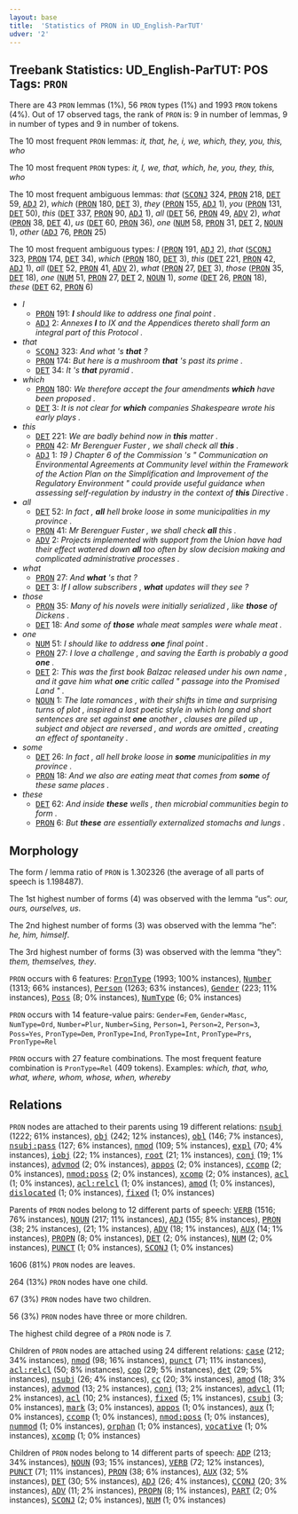 ```yaml
---
layout: base
title:  'Statistics of PRON in UD_English-ParTUT'
udver: '2'
---
```


## Treebank Statistics: UD_English-ParTUT: POS Tags: `PRON`

There are 43 `PRON` lemmas (1%), 56 `PRON` types (1%) and 1993 `PRON` tokens (4%).
Out of 17 observed tags, the rank of `PRON` is: 9 in number of lemmas, 9 in number of types and 9 in number of tokens.

The 10 most frequent `PRON` lemmas: <em>it, that, he, i, we, which, they, you, this, who</em>

The 10 most frequent `PRON` types:  <em>it, I, we, that, which, he, you, they, this, who</em>

The 10 most frequent ambiguous lemmas: <em>that</em> (<tt><a href="en_partut-pos-SCONJ.html">SCONJ</a></tt> 324, <tt><a href="en_partut-pos-PRON.html">PRON</a></tt> 218, <tt><a href="en_partut-pos-DET.html">DET</a></tt> 59, <tt><a href="en_partut-pos-ADJ.html">ADJ</a></tt> 2), <em>which</em> (<tt><a href="en_partut-pos-PRON.html">PRON</a></tt> 180, <tt><a href="en_partut-pos-DET.html">DET</a></tt> 3), <em>they</em> (<tt><a href="en_partut-pos-PRON.html">PRON</a></tt> 155, <tt><a href="en_partut-pos-ADJ.html">ADJ</a></tt> 1), <em>you</em> (<tt><a href="en_partut-pos-PRON.html">PRON</a></tt> 131, <tt><a href="en_partut-pos-DET.html">DET</a></tt> 50), <em>this</em> (<tt><a href="en_partut-pos-DET.html">DET</a></tt> 337, <tt><a href="en_partut-pos-PRON.html">PRON</a></tt> 90, <tt><a href="en_partut-pos-ADJ.html">ADJ</a></tt> 1), <em>all</em> (<tt><a href="en_partut-pos-DET.html">DET</a></tt> 56, <tt><a href="en_partut-pos-PRON.html">PRON</a></tt> 49, <tt><a href="en_partut-pos-ADV.html">ADV</a></tt> 2), <em>what</em> (<tt><a href="en_partut-pos-PRON.html">PRON</a></tt> 38, <tt><a href="en_partut-pos-DET.html">DET</a></tt> 4), <em>us</em> (<tt><a href="en_partut-pos-DET.html">DET</a></tt> 60, <tt><a href="en_partut-pos-PRON.html">PRON</a></tt> 36), <em>one</em> (<tt><a href="en_partut-pos-NUM.html">NUM</a></tt> 58, <tt><a href="en_partut-pos-PRON.html">PRON</a></tt> 31, <tt><a href="en_partut-pos-DET.html">DET</a></tt> 2, <tt><a href="en_partut-pos-NOUN.html">NOUN</a></tt> 1), <em>other</em> (<tt><a href="en_partut-pos-ADJ.html">ADJ</a></tt> 76, <tt><a href="en_partut-pos-PRON.html">PRON</a></tt> 25)

The 10 most frequent ambiguous types:  <em>I</em> (<tt><a href="en_partut-pos-PRON.html">PRON</a></tt> 191, <tt><a href="en_partut-pos-ADJ.html">ADJ</a></tt> 2), <em>that</em> (<tt><a href="en_partut-pos-SCONJ.html">SCONJ</a></tt> 323, <tt><a href="en_partut-pos-PRON.html">PRON</a></tt> 174, <tt><a href="en_partut-pos-DET.html">DET</a></tt> 34), <em>which</em> (<tt><a href="en_partut-pos-PRON.html">PRON</a></tt> 180, <tt><a href="en_partut-pos-DET.html">DET</a></tt> 3), <em>this</em> (<tt><a href="en_partut-pos-DET.html">DET</a></tt> 221, <tt><a href="en_partut-pos-PRON.html">PRON</a></tt> 42, <tt><a href="en_partut-pos-ADJ.html">ADJ</a></tt> 1), <em>all</em> (<tt><a href="en_partut-pos-DET.html">DET</a></tt> 52, <tt><a href="en_partut-pos-PRON.html">PRON</a></tt> 41, <tt><a href="en_partut-pos-ADV.html">ADV</a></tt> 2), <em>what</em> (<tt><a href="en_partut-pos-PRON.html">PRON</a></tt> 27, <tt><a href="en_partut-pos-DET.html">DET</a></tt> 3), <em>those</em> (<tt><a href="en_partut-pos-PRON.html">PRON</a></tt> 35, <tt><a href="en_partut-pos-DET.html">DET</a></tt> 18), <em>one</em> (<tt><a href="en_partut-pos-NUM.html">NUM</a></tt> 51, <tt><a href="en_partut-pos-PRON.html">PRON</a></tt> 27, <tt><a href="en_partut-pos-DET.html">DET</a></tt> 2, <tt><a href="en_partut-pos-NOUN.html">NOUN</a></tt> 1), <em>some</em> (<tt><a href="en_partut-pos-DET.html">DET</a></tt> 26, <tt><a href="en_partut-pos-PRON.html">PRON</a></tt> 18), <em>these</em> (<tt><a href="en_partut-pos-DET.html">DET</a></tt> 62, <tt><a href="en_partut-pos-PRON.html">PRON</a></tt> 6)


* <em>I</em>
  * <tt><a href="en_partut-pos-PRON.html">PRON</a></tt> 191: <em><b>I</b> should like to address one final point .</em>
  * <tt><a href="en_partut-pos-ADJ.html">ADJ</a></tt> 2: <em>Annexes <b>I</b> to IX and the Appendices thereto shall form an integral part of this Protocol .</em>
* <em>that</em>
  * <tt><a href="en_partut-pos-SCONJ.html">SCONJ</a></tt> 323: <em>And what 's <b>that</b> ?</em>
  * <tt><a href="en_partut-pos-PRON.html">PRON</a></tt> 174: <em>But here is a mushroom <b>that</b> 's past its prime .</em>
  * <tt><a href="en_partut-pos-DET.html">DET</a></tt> 34: <em>It 's <b>that</b> pyramid .</em>
* <em>which</em>
  * <tt><a href="en_partut-pos-PRON.html">PRON</a></tt> 180: <em>We therefore accept the four amendments <b>which</b> have been proposed .</em>
  * <tt><a href="en_partut-pos-DET.html">DET</a></tt> 3: <em>It is not clear for <b>which</b> companies Shakespeare wrote his early plays .</em>
* <em>this</em>
  * <tt><a href="en_partut-pos-DET.html">DET</a></tt> 221: <em>We are badly behind now in <b>this</b> matter .</em>
  * <tt><a href="en_partut-pos-PRON.html">PRON</a></tt> 42: <em>Mr Berenguer Fuster , we shall check all <b>this</b> .</em>
  * <tt><a href="en_partut-pos-ADJ.html">ADJ</a></tt> 1: <em>19 ) Chapter 6 of the Commission 's " Communication on Environmental Agreements at Community level within the Framework of the Action Plan on the Simplification and Improvement of the Regulatory Environment " could provide useful guidance when assessing self-regulation by industry in the context of <b>this</b> Directive .</em>
* <em>all</em>
  * <tt><a href="en_partut-pos-DET.html">DET</a></tt> 52: <em>In fact , <b>all</b> hell broke loose in some municipalities in my province .</em>
  * <tt><a href="en_partut-pos-PRON.html">PRON</a></tt> 41: <em>Mr Berenguer Fuster , we shall check <b>all</b> this .</em>
  * <tt><a href="en_partut-pos-ADV.html">ADV</a></tt> 2: <em>Projects implemented with support from the Union have had their effect watered down <b>all</b> too often by slow decision making and complicated administrative processes .</em>
* <em>what</em>
  * <tt><a href="en_partut-pos-PRON.html">PRON</a></tt> 27: <em>And <b>what</b> 's that ?</em>
  * <tt><a href="en_partut-pos-DET.html">DET</a></tt> 3: <em>If I allow subscribers , <b>what</b> updates will they see ?</em>
* <em>those</em>
  * <tt><a href="en_partut-pos-PRON.html">PRON</a></tt> 35: <em>Many of his novels were initially serialized , like <b>those</b> of Dickens .</em>
  * <tt><a href="en_partut-pos-DET.html">DET</a></tt> 18: <em>And some of <b>those</b> whale meat samples were whale meat .</em>
* <em>one</em>
  * <tt><a href="en_partut-pos-NUM.html">NUM</a></tt> 51: <em>I should like to address <b>one</b> final point .</em>
  * <tt><a href="en_partut-pos-PRON.html">PRON</a></tt> 27: <em>I love a challenge , and saving the Earth is probably a good <b>one</b> .</em>
  * <tt><a href="en_partut-pos-DET.html">DET</a></tt> 2: <em>This was the first book Balzac released under his own name , and it gave him what <b>one</b> critic called " passage into the Promised Land " .</em>
  * <tt><a href="en_partut-pos-NOUN.html">NOUN</a></tt> 1: <em>The late romances , with their shifts in time and surprising turns of plot , inspired a last poetic style in which long and short sentences are set against <b>one</b> another , clauses are piled up , subject and object are reversed , and words are omitted , creating an effect of spontaneity .</em>
* <em>some</em>
  * <tt><a href="en_partut-pos-DET.html">DET</a></tt> 26: <em>In fact , all hell broke loose in <b>some</b> municipalities in my province .</em>
  * <tt><a href="en_partut-pos-PRON.html">PRON</a></tt> 18: <em>And we also are eating meat that comes from <b>some</b> of these same places .</em>
* <em>these</em>
  * <tt><a href="en_partut-pos-DET.html">DET</a></tt> 62: <em>And inside <b>these</b> wells , then microbial communities begin to form .</em>
  * <tt><a href="en_partut-pos-PRON.html">PRON</a></tt> 6: <em>But <b>these</b> are essentially externalized stomachs and lungs .</em>

## Morphology

The form / lemma ratio of `PRON` is 1.302326 (the average of all parts of speech is 1.198487).

The 1st highest number of forms (4) was observed with the lemma “us”: <em>our, ours, ourselves, us</em>.

The 2nd highest number of forms (3) was observed with the lemma “he”: <em>he, him, himself</em>.

The 3rd highest number of forms (3) was observed with the lemma “they”: <em>them, themselves, they</em>.

`PRON` occurs with 6 features: <tt><a href="en_partut-feat-PronType.html">PronType</a></tt> (1993; 100% instances), <tt><a href="en_partut-feat-Number.html">Number</a></tt> (1313; 66% instances), <tt><a href="en_partut-feat-Person.html">Person</a></tt> (1263; 63% instances), <tt><a href="en_partut-feat-Gender.html">Gender</a></tt> (223; 11% instances), <tt><a href="en_partut-feat-Poss.html">Poss</a></tt> (8; 0% instances), <tt><a href="en_partut-feat-NumType.html">NumType</a></tt> (6; 0% instances)

`PRON` occurs with 14 feature-value pairs: `Gender=Fem`, `Gender=Masc`, `NumType=Ord`, `Number=Plur`, `Number=Sing`, `Person=1`, `Person=2`, `Person=3`, `Poss=Yes`, `PronType=Dem`, `PronType=Ind`, `PronType=Int`, `PronType=Prs`, `PronType=Rel`

`PRON` occurs with 27 feature combinations.
The most frequent feature combination is `PronType=Rel` (409 tokens).
Examples: <em>which, that, who, what, where, whom, whose, when, whereby</em>


## Relations

`PRON` nodes are attached to their parents using 19 different relations: <tt><a href="en_partut-dep-nsubj.html">nsubj</a></tt> (1222; 61% instances), <tt><a href="en_partut-dep-obj.html">obj</a></tt> (242; 12% instances), <tt><a href="en_partut-dep-obl.html">obl</a></tt> (146; 7% instances), <tt><a href="en_partut-dep-nsubj-pass.html">nsubj:pass</a></tt> (127; 6% instances), <tt><a href="en_partut-dep-nmod.html">nmod</a></tt> (109; 5% instances), <tt><a href="en_partut-dep-expl.html">expl</a></tt> (70; 4% instances), <tt><a href="en_partut-dep-iobj.html">iobj</a></tt> (22; 1% instances), <tt><a href="en_partut-dep-root.html">root</a></tt> (21; 1% instances), <tt><a href="en_partut-dep-conj.html">conj</a></tt> (19; 1% instances), <tt><a href="en_partut-dep-advmod.html">advmod</a></tt> (2; 0% instances), <tt><a href="en_partut-dep-appos.html">appos</a></tt> (2; 0% instances), <tt><a href="en_partut-dep-ccomp.html">ccomp</a></tt> (2; 0% instances), <tt><a href="en_partut-dep-nmod-poss.html">nmod:poss</a></tt> (2; 0% instances), <tt><a href="en_partut-dep-xcomp.html">xcomp</a></tt> (2; 0% instances), <tt><a href="en_partut-dep-acl.html">acl</a></tt> (1; 0% instances), <tt><a href="en_partut-dep-acl-relcl.html">acl:relcl</a></tt> (1; 0% instances), <tt><a href="en_partut-dep-amod.html">amod</a></tt> (1; 0% instances), <tt><a href="en_partut-dep-dislocated.html">dislocated</a></tt> (1; 0% instances), <tt><a href="en_partut-dep-fixed.html">fixed</a></tt> (1; 0% instances)

Parents of `PRON` nodes belong to 12 different parts of speech: <tt><a href="en_partut-pos-VERB.html">VERB</a></tt> (1516; 76% instances), <tt><a href="en_partut-pos-NOUN.html">NOUN</a></tt> (217; 11% instances), <tt><a href="en_partut-pos-ADJ.html">ADJ</a></tt> (155; 8% instances), <tt><a href="en_partut-pos-PRON.html">PRON</a></tt> (38; 2% instances),  (21; 1% instances), <tt><a href="en_partut-pos-ADV.html">ADV</a></tt> (18; 1% instances), <tt><a href="en_partut-pos-AUX.html">AUX</a></tt> (14; 1% instances), <tt><a href="en_partut-pos-PROPN.html">PROPN</a></tt> (8; 0% instances), <tt><a href="en_partut-pos-DET.html">DET</a></tt> (2; 0% instances), <tt><a href="en_partut-pos-NUM.html">NUM</a></tt> (2; 0% instances), <tt><a href="en_partut-pos-PUNCT.html">PUNCT</a></tt> (1; 0% instances), <tt><a href="en_partut-pos-SCONJ.html">SCONJ</a></tt> (1; 0% instances)

1606 (81%) `PRON` nodes are leaves.

264 (13%) `PRON` nodes have one child.

67 (3%) `PRON` nodes have two children.

56 (3%) `PRON` nodes have three or more children.

The highest child degree of a `PRON` node is 7.

Children of `PRON` nodes are attached using 24 different relations: <tt><a href="en_partut-dep-case.html">case</a></tt> (212; 34% instances), <tt><a href="en_partut-dep-nmod.html">nmod</a></tt> (98; 16% instances), <tt><a href="en_partut-dep-punct.html">punct</a></tt> (71; 11% instances), <tt><a href="en_partut-dep-acl-relcl.html">acl:relcl</a></tt> (50; 8% instances), <tt><a href="en_partut-dep-cop.html">cop</a></tt> (29; 5% instances), <tt><a href="en_partut-dep-det.html">det</a></tt> (29; 5% instances), <tt><a href="en_partut-dep-nsubj.html">nsubj</a></tt> (26; 4% instances), <tt><a href="en_partut-dep-cc.html">cc</a></tt> (20; 3% instances), <tt><a href="en_partut-dep-amod.html">amod</a></tt> (18; 3% instances), <tt><a href="en_partut-dep-advmod.html">advmod</a></tt> (13; 2% instances), <tt><a href="en_partut-dep-conj.html">conj</a></tt> (13; 2% instances), <tt><a href="en_partut-dep-advcl.html">advcl</a></tt> (11; 2% instances), <tt><a href="en_partut-dep-acl.html">acl</a></tt> (10; 2% instances), <tt><a href="en_partut-dep-fixed.html">fixed</a></tt> (5; 1% instances), <tt><a href="en_partut-dep-csubj.html">csubj</a></tt> (3; 0% instances), <tt><a href="en_partut-dep-mark.html">mark</a></tt> (3; 0% instances), <tt><a href="en_partut-dep-appos.html">appos</a></tt> (1; 0% instances), <tt><a href="en_partut-dep-aux.html">aux</a></tt> (1; 0% instances), <tt><a href="en_partut-dep-ccomp.html">ccomp</a></tt> (1; 0% instances), <tt><a href="en_partut-dep-nmod-poss.html">nmod:poss</a></tt> (1; 0% instances), <tt><a href="en_partut-dep-nummod.html">nummod</a></tt> (1; 0% instances), <tt><a href="en_partut-dep-orphan.html">orphan</a></tt> (1; 0% instances), <tt><a href="en_partut-dep-vocative.html">vocative</a></tt> (1; 0% instances), <tt><a href="en_partut-dep-xcomp.html">xcomp</a></tt> (1; 0% instances)

Children of `PRON` nodes belong to 14 different parts of speech: <tt><a href="en_partut-pos-ADP.html">ADP</a></tt> (213; 34% instances), <tt><a href="en_partut-pos-NOUN.html">NOUN</a></tt> (93; 15% instances), <tt><a href="en_partut-pos-VERB.html">VERB</a></tt> (72; 12% instances), <tt><a href="en_partut-pos-PUNCT.html">PUNCT</a></tt> (71; 11% instances), <tt><a href="en_partut-pos-PRON.html">PRON</a></tt> (38; 6% instances), <tt><a href="en_partut-pos-AUX.html">AUX</a></tt> (32; 5% instances), <tt><a href="en_partut-pos-DET.html">DET</a></tt> (30; 5% instances), <tt><a href="en_partut-pos-ADJ.html">ADJ</a></tt> (26; 4% instances), <tt><a href="en_partut-pos-CCONJ.html">CCONJ</a></tt> (20; 3% instances), <tt><a href="en_partut-pos-ADV.html">ADV</a></tt> (11; 2% instances), <tt><a href="en_partut-pos-PROPN.html">PROPN</a></tt> (8; 1% instances), <tt><a href="en_partut-pos-PART.html">PART</a></tt> (2; 0% instances), <tt><a href="en_partut-pos-SCONJ.html">SCONJ</a></tt> (2; 0% instances), <tt><a href="en_partut-pos-NUM.html">NUM</a></tt> (1; 0% instances)

